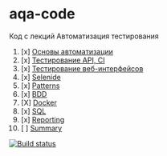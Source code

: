 # aqa-code
Код с лекций Автоматизация тестирования

1. [x] [Основы автоматизации](basics/)
2. [x] [Тестирование API, CI](../api-ci/)
3. [x] [Тестирование веб-интерфейсов](web/)
4. [x] [Selenide](selenide/)
5. [x] [Patterns](patterns/)
6. [x] [BDD](bdd/)
7. [X] [Docker](docker/)
8. [x] [SQL](sql/)
9. [x] [Reporting](reporting/)
10. [ ] [Summary](summary/)


[![Build status](https://ci.appveyor.com/api/projects/status/3y2tjy8lfmwj5pu2?svg=true)](https://ci.appveyor.com/project/EkaterinaMikhalko/1-2-1-api-ci)


